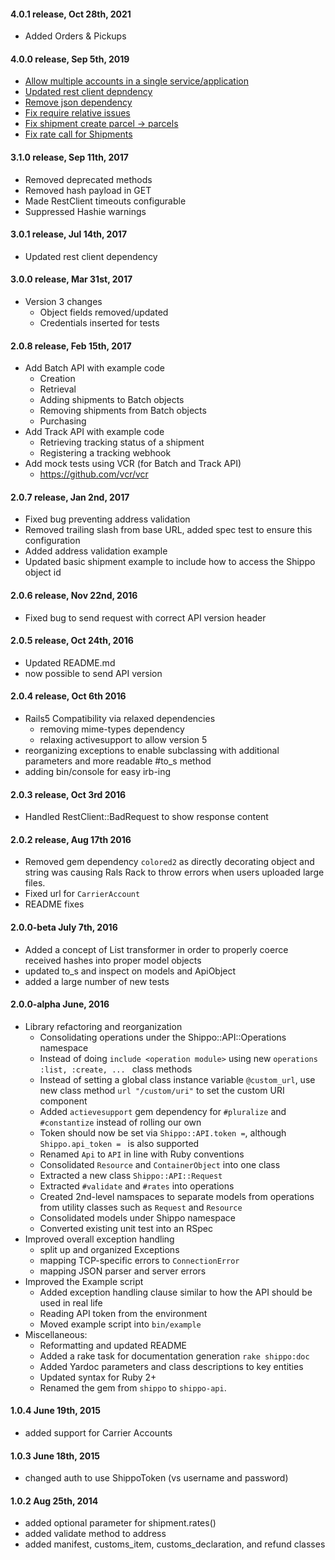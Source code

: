 #### 4.0.1 release, Oct 28th, 2021
- Added Orders & Pickups

#### 4.0.0 release, Sep 5th, 2019
- [Allow multiple accounts in a single service/application](https://github.com/goshippo/shippo-ruby-client/pull/74)
- [Updated rest client depndency](https://github.com/goshippo/shippo-ruby-client/pull/91)
- [Remove json dependency](https://github.com/goshippo/shippo-ruby-client/pull/90)
- [Fix require relative issues](https://github.com/goshippo/shippo-ruby-client/pull/90)
- [Fix shipment create parcel -> parcels](https://github.com/goshippo/shippo-ruby-client/pull/86)
- [Fix rate call for Shipments](https://github.com/goshippo/shippo-ruby-client/pull/83)

#### 3.1.0 release, Sep 11th, 2017
- Removed deprecated methods
- Removed hash payload in GET
- Made RestClient timeouts configurable
- Suppressed Hashie warnings

#### 3.0.1 release, Jul 14th, 2017
- Updated rest client dependency

#### 3.0.0 release, Mar 31st, 2017
- Version 3 changes
    - Object fields removed/updated
    - Credentials inserted for tests

#### 2.0.8 release, Feb 15th, 2017
- Add Batch API with example code
    - Creation
    - Retrieval
    - Adding shipments to Batch objects
    - Removing shipments from Batch objects
    - Purchasing
- Add Track API with example code
    - Retrieving tracking status of a shipment
    - Registering a tracking webhook
- Add mock tests using VCR (for Batch and Track API)
    - https://github.com/vcr/vcr

#### 2.0.7 release, Jan 2nd, 2017
- Fixed bug preventing address validation
- Removed trailing slash from base URL, added spec test to ensure this configuration
- Added address validation example
- Updated basic shipment example to include how to access the Shippo object id
#### 2.0.6 release, Nov 22nd, 2016
- Fixed bug to send request with correct API version header

#### 2.0.5 release, Oct 24th, 2016
 - Updated README.md
 - now possible to send API version

#### 2.0.4 release, Oct 6th 2016
 - Rails5 Compatibility via relaxed dependencies
   - removing mime-types dependency
   - relaxing activesupport to allow version 5
 - reorganizing exceptions to enable subclassing with additional parameters and more readable #to_s method
 - adding bin/console for easy irb-ing

#### 2.0.3 release, Oct 3rd 2016

 - Handled RestClient::BadRequest to show response content

#### 2.0.2 release, Aug 17th 2016

 - Removed gem dependency `colored2` as directly decorating object and string was causing Rals Rack to throw errors when users uploaded large files.
 - Fixed url for `CarrierAccount`
 - README fixes

#### 2.0.0-beta  July 7th, 2016

 - Added a concept of List transformer in order to properly coerce
   received hashes into proper model objects
 - updated to_s and inspect on models and ApiObject
 - added a large number of new tests

####  2.0.0-alpha June, 2016

 - Library refactoring and reorganization
    - Consolidating operations under the Shippo::API::Operations namespace
    - Instead of doing `include <operation module>` using new `operations :list, :create, ... ` class methods
    - Instead of setting a global class instance variable `@custom_url`, use new class method `url "/custom/uri"` to set the custom URI component
    - Added `actievesupport` gem dependency for `#pluralize` and `#constantize` instead of rolling our own
    - Token should now be set via `Shippo::API.token =`, although `Shippo.api_token = ` is also supported
    - Renamed `Api` to `API` in line with Ruby conventions
    - Consolidated `Resource` and `ContainerObject` into one class
    - Extracted a new class `Shippo::API::Request`
    - Extracted `#validate` and `#rates` into operations
    - Created 2nd-level namspaces to separate models from operations from utility classes such as `Request` and `Resource`
    - Consolidated models under Shippo namespace
    - Converted existing unit test into an RSpec
 - Improved overall exception handling
    - split up and organized Exceptions
    - mapping TCP-specific errors to `ConnectionError`
    - mapping JSON parser and server errors
 - Improved the Example script
    - Added exception handling clause similar to how the API should be used in real life
    - Reading API token from the environment
    - Moved example script into `bin/example`
 - Miscellaneous:
    - Reformatting and updated README
    - Added a rake task for documentation generation `rake shippo:doc`
    - Added Yardoc parameters and class descriptions to key entities
    - Updated syntax for Ruby 2+
    - Renamed the gem from `shippo` to `shippo-api`.

####  1.0.4 June 19th, 2015

- added support for Carrier Accounts

#### 1.0.3 June 18th, 2015

- changed auth to use ShippoToken (vs username and password)

####  1.0.2 Aug 25th, 2014

- added optional parameter <currency> for shipment.rates()
- added validate method to address
- added manifest, customs_item, customs_declaration, and refund classes
